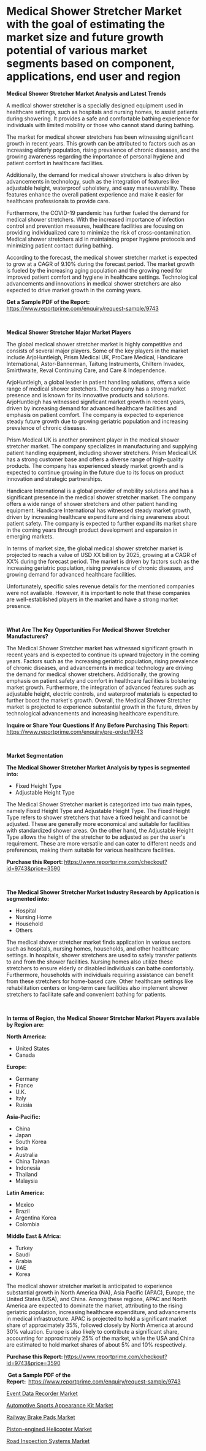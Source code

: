 <p><h1>Medical Shower Stretcher Market with the goal of estimating the market size and future growth potential of various market segments based on component, applications, end user and region</h1></p><p><strong>Medical Shower Stretcher Market Analysis and Latest Trends</strong></p>
<p><p>A medical shower stretcher is a specially designed equipment used in healthcare settings, such as hospitals and nursing homes, to assist patients during showering. It provides a safe and comfortable bathing experience for individuals with limited mobility or those who cannot stand during bathing.</p><p>The market for medical shower stretchers has been witnessing significant growth in recent years. This growth can be attributed to factors such as an increasing elderly population, rising prevalence of chronic diseases, and the growing awareness regarding the importance of personal hygiene and patient comfort in healthcare facilities.</p><p>Additionally, the demand for medical shower stretchers is also driven by advancements in technology, such as the integration of features like adjustable height, waterproof upholstery, and easy maneuverability. These features enhance the overall patient experience and make it easier for healthcare professionals to provide care.</p><p>Furthermore, the COVID-19 pandemic has further fueled the demand for medical shower stretchers. With the increased importance of infection control and prevention measures, healthcare facilities are focusing on providing individualized care to minimize the risk of cross-contamination. Medical shower stretchers aid in maintaining proper hygiene protocols and minimizing patient contact during bathing.</p><p>According to the forecast, the medical shower stretcher market is expected to grow at a CAGR of 9.10% during the forecast period. The market growth is fueled by the increasing aging population and the growing need for improved patient comfort and hygiene in healthcare settings. Technological advancements and innovations in medical shower stretchers are also expected to drive market growth in the coming years.</p></p>
<p><strong>Get a Sample PDF of the Report:&nbsp;</strong> <a href="https://www.reportprime.com/enquiry/request-sample/9743">https://www.reportprime.com/enquiry/request-sample/9743</a></p>
<p>&nbsp;</p>
<p><strong>Medical Shower Stretcher Major Market Players</strong></p>
<p><p>The global medical shower stretcher market is highly competitive and consists of several major players. Some of the key players in the market include ArjoHuntleigh, Prism Medical UK, ProCare Medical, Handicare International, Astor-Bannerman, Taitung Instruments, Chiltern Invadex, Smirthwaite, Reval Continuing Care, and Care & Independence.</p><p>ArjoHuntleigh, a global leader in patient handling solutions, offers a wide range of medical shower stretchers. The company has a strong market presence and is known for its innovative products and solutions. ArjoHuntleigh has witnessed significant market growth in recent years, driven by increasing demand for advanced healthcare facilities and emphasis on patient comfort. The company is expected to experience steady future growth due to growing geriatric population and increasing prevalence of chronic diseases.</p><p>Prism Medical UK is another prominent player in the medical shower stretcher market. The company specializes in manufacturing and supplying patient handling equipment, including shower stretchers. Prism Medical UK has a strong customer base and offers a diverse range of high-quality products. The company has experienced steady market growth and is expected to continue growing in the future due to its focus on product innovation and strategic partnerships.</p><p>Handicare International is a global provider of mobility solutions and has a significant presence in the medical shower stretcher market. The company offers a wide range of shower stretchers and other patient handling equipment. Handicare International has witnessed steady market growth, driven by increasing healthcare expenditure and rising awareness about patient safety. The company is expected to further expand its market share in the coming years through product development and expansion in emerging markets.</p><p>In terms of market size, the global medical shower stretcher market is projected to reach a value of USD XX billion by 2025, growing at a CAGR of XX% during the forecast period. The market is driven by factors such as the increasing geriatric population, rising prevalence of chronic diseases, and growing demand for advanced healthcare facilities.</p><p>Unfortunately, specific sales revenue details for the mentioned companies were not available. However, it is important to note that these companies are well-established players in the market and have a strong market presence.</p></p>
<p>&nbsp;</p>
<p><strong>What Are The Key Opportunities For Medical Shower Stretcher Manufacturers?</strong></p>
<p><p>The Medical Shower Stretcher market has witnessed significant growth in recent years and is expected to continue its upward trajectory in the coming years. Factors such as the increasing geriatric population, rising prevalence of chronic diseases, and advancements in medical technology are driving the demand for medical shower stretchers. Additionally, the growing emphasis on patient safety and comfort in healthcare facilities is bolstering market growth. Furthermore, the integration of advanced features such as adjustable height, electric controls, and waterproof materials is expected to further boost the market's growth. Overall, the Medical Shower Stretcher market is projected to experience substantial growth in the future, driven by technological advancements and increasing healthcare expenditure.</p></p>
<p><strong>Inquire or Share Your Questions If Any Before Purchasing This Report:</strong> <a href="https://www.reportprime.com/enquiry/pre-order/9743">https://www.reportprime.com/enquiry/pre-order/9743</a></p>
<p>&nbsp;</p>
<p><strong>Market Segmentation</strong></p>
<p><strong>The Medical Shower Stretcher Market Analysis by types is segmented into:</strong></p>
<p><ul><li>Fixed Height Type</li><li>Adjustable Height Type</li></ul></p>
<p><p>The Medical Shower Stretcher market is categorized into two main types, namely Fixed Height Type and Adjustable Height Type. The Fixed Height Type refers to shower stretchers that have a fixed height and cannot be adjusted. These are generally more economical and suitable for facilities with standardized shower areas. On the other hand, the Adjustable Height Type allows the height of the stretcher to be adjusted as per the user's requirement. These are more versatile and can cater to different needs and preferences, making them suitable for various healthcare facilities.</p></p>
<p><strong>Purchase this Report:&nbsp;</strong><a href="https://www.reportprime.com/checkout?id=9743&price=3590">https://www.reportprime.com/checkout?id=9743&price=3590</a></p>
<p>&nbsp;</p>
<p><strong>The Medical Shower Stretcher Market Industry Research by Application is segmented into:</strong></p>
<p><ul><li>Hospital</li><li>Nursing Home</li><li>Household</li><li>Others</li></ul></p>
<p><p>The medical shower stretcher market finds application in various sectors such as hospitals, nursing homes, households, and other healthcare settings. In hospitals, shower stretchers are used to safely transfer patients to and from the shower facilities. Nursing homes also utilize these stretchers to ensure elderly or disabled individuals can bathe comfortably. Furthermore, households with individuals requiring assistance can benefit from these stretchers for home-based care. Other healthcare settings like rehabilitation centers or long-term care facilities also implement shower stretchers to facilitate safe and convenient bathing for patients.</p></p>
<p>&nbsp;</p>
<p><strong>In terms of Region, the Medical Shower Stretcher Market Players available by Region are:</strong></p>
<p>
    <p> <strong> North America: </strong>
        <ul>
            <li>United States</li>
            <li>Canada</li>
        </ul>
        </p> 
    <p> <strong> Europe: </strong>
        <ul>
            <li>Germany</li>
            <li>France</li>
            <li>U.K.</li>
            <li>Italy</li>
            <li>Russia</li>
        </ul>
        </p> 
    <p> <strong> Asia-Pacific: </strong>
        <ul>
            <li>China</li>
            <li>Japan</li>
            <li>South Korea</li>
            <li>India</li>
            <li>Australia</li>
            <li>China Taiwan</li>
            <li>Indonesia</li>
            <li>Thailand</li>
            <li>Malaysia</li>
        </ul>
        </p> 
    <p> <strong> Latin America: </strong>
        <ul>
            <li>Mexico</li>
            <li>Brazil</li>
            <li>Argentina Korea</li>
            <li>Colombia</li>
        </ul>
        </p> 
    <p> <strong> Middle East & Africa: </strong>
        <ul>
            <li>Turkey</li>
            <li>Saudi</li>
            <li>Arabia</li>
            <li>UAE</li>
            <li>Korea</li>
        </ul>
    </p>
    </p>
<p><p>The medical shower stretcher market is anticipated to experience substantial growth in North America (NA), Asia Pacific (APAC), Europe, the United States (USA), and China. Among these regions, APAC and North America are expected to dominate the market, attributing to the rising geriatric population, increasing healthcare expenditure, and advancements in medical infrastructure. APAC is projected to hold a significant market share of approximately 35%, followed closely by North America at around 30% valuation. Europe is also likely to contribute a significant share, accounting for approximately 25% of the market, while the USA and China are estimated to hold market shares of about 5% and 10% respectively.</p></p>
<p><strong>Purchase this Report: </strong><a href="https://www.reportprime.com/checkout?id=9743&price=3590">https://www.reportprime.com/checkout?id=9743&price=3590</a></p>
<p>&nbsp;<strong>Get a Sample PDF of the Report:&nbsp;&nbsp;</strong><a href="https://www.reportprime.com/enquiry/request-sample/9743">https://www.reportprime.com/enquiry/request-sample/9743</a></p>
<p><strong></strong></p>
<p><p><a href="https://medium.com/@lacyquitzon/event-data-recorder-market-exploring-market-share-market-trends-and-future-growth-e524eabc29e3">Event Data Recorder Market</a></p><p><a href="https://medium.com/@lacyquitzon/automotive-sports-appearance-kit-market-size-market-outlook-and-market-forecast-2024-to-2031-e175269bb087">Automotive Sports Appearance Kit Market</a></p><p><a href="https://medium.com/@lacyquitzon/railway-brake-pads-market-analysis-its-cagr-market-segmentation-and-global-industry-overview-1bacb5f38cfc">Railway Brake Pads Market</a></p><p><a href="https://medium.com/@lacyquitzon/piston-engined-helicopter-market-furnishes-information-on-market-share-market-trends-and-market-a3b8c0b4f9b4">Piston-engined Helicopter Market</a></p><p><a href="https://medium.com/@lacyquitzon/road-inspection-systems-market-insight-market-trends-growth-forecasted-from-2024-to-2031-c08d462bd756">Road Inspection Systems Market</a></p></p>
